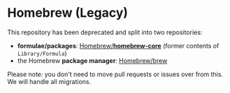 # Homebrew (Legacy)
This repository has been deprecated and split into two repositories:
- **formulae/packages**: [Homebrew/**homebrew-core**](https://github.com/Homebrew/homebrew-core) (former contents of `Library/Formula`)
- the Homebrew **package manager**: [Homebrew/brew](https://github.com/Homebrew/brew)

Please note: you don't need to move pull requests or issues over from this. We will handle all migrations.
